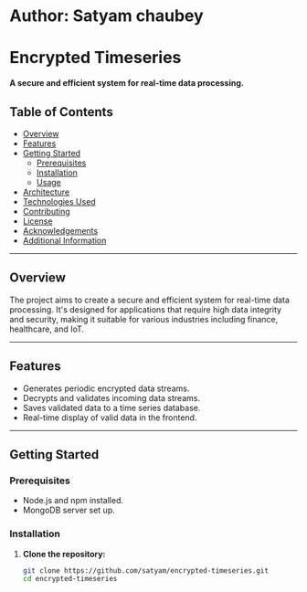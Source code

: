 # Author: Satyam chaubey

# Encrypted Timeseries

**A secure and efficient system for real-time data processing.**

## Table of Contents

- [Overview](#overview)
- [Features](#features)
- [Getting Started](#getting-started)
  - [Prerequisites](#prerequisites)
  - [Installation](#installation)
  - [Usage](#usage)
- [Architecture](#architecture)
- [Technologies Used](#technologies-used)
- [Contributing](#contributing)
- [License](#license)
- [Acknowledgements](#acknowledgements)
- [Additional Information](#additional-information)

---

## Overview

The project aims to create a secure and efficient system for real-time data processing. It's designed for applications that require high data integrity and security, making it suitable for various industries including finance, healthcare, and IoT.

---

## Features

- Generates periodic encrypted data streams.
- Decrypts and validates incoming data streams.
- Saves validated data to a time series database.
- Real-time display of valid data in the frontend.

---

## Getting Started

### Prerequisites

- Node.js and npm installed.
- MongoDB server set up.

### Installation

1. **Clone the repository:**

   ```bash
   git clone https://github.com/satyam/encrypted-timeseries.git
   cd encrypted-timeseries
   ```
